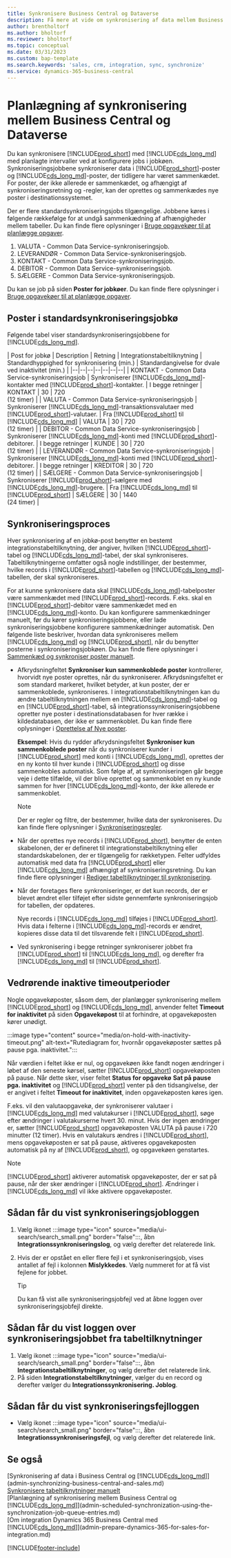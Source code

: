 ```yaml
---
title: Synkronisere Business Central og Dataverse
description: Få mere at vide om synkronisering af data mellem Business Central og Dataverse.
author: brentholtorf
ms.author: bholtorf
ms.reviewer: bholtorf
ms.topic: conceptual
ms.date: 03/31/2023
ms.custom: bap-template
ms.search.keywords: 'sales, crm, integration, sync, synchronize'
ms.service: dynamics-365-business-central
---
```


# Planlægning af synkronisering mellem Business Central og Dataverse

Du kan synkronisere [!INCLUDE[prod_short](includes/prod_short.md)] med [!INCLUDE[cds_long_md](includes/cds_long_md.md)] med planlagte intervaller ved at konfigurere jobs i jobkøen. Synkroniseringsjobbene synkroniserer data i [!INCLUDE[prod_short](includes/prod_short.md)]-poster og [!INCLUDE[cds_long_md](includes/cds_long_md.md)]-poster, der tidligere har været sammenkædet. For poster, der ikke allerede er sammenkædet, og afhængigt af synkroniseringsretning og -regler, kan der oprettes og sammenkædes nye poster i destinationssystemet.

Der er flere standardsynkroniseringsjobs tilgængelige. Jobbene køres i følgende rækkefølge for at undgå sammenkædning af afhængigheder mellem tabeller. Du kan finde flere oplysninger i [Bruge opgavekøer til at planlægge opgaver](admin-job-queues-schedule-tasks.md).

1. VALUTA - Common Data Service-synkroniseringsjob.
2. LEVERANDØR - Common Data Service-synkroniseringsjob.
3. KONTAKT - Common Data Service-synkroniseringsjob.
4. DEBITOR - Common Data Service-synkroniseringsjob.
5. SÆLGERE - Common Data Service-synkroniseringsjob.

Du kan se job på siden **Poster for jobkøer**. Du kan finde flere oplysninger i [Bruge opgavekøer til at planlægge opgaver](admin-job-queues-schedule-tasks.md).

## Poster i standardsynkroniseringsjobkø

Følgende tabel viser standardsynkroniseringsjobbene for [!INCLUDE[cds_long_md](includes/cds_long_md.md)].  

| Post for jobkø | Description | Retning | Integrationstabeltilknytning | Standardhyppighed for synkronisering (min.) | Standardangivelse for dvale ved inaktivitet (min.) |
|--|--|--|--|--|--|--|
| KONTAKT - Common Data Service-synkroniseringsjob | Synkroniserer [!INCLUDE[cds_long_md](includes/cds_long_md.md)]-kontakter med [!INCLUDE[prod_short](includes/prod_short.md)]-kontakter. | I begge retninger | KONTAKT | 30 | 720 <br>(12 timer) |
| VALUTA - Common Data Service-synkroniseringsjob | Synkroniserer [!INCLUDE[cds_long_md](includes/cds_long_md.md)]-transaktionsvalutaer med [!INCLUDE[prod_short](includes/prod_short.md)]-valutaer. | Fra [!INCLUDE[prod_short](includes/prod_short.md)] til [!INCLUDE[cds_long_md](includes/cds_long_md.md)] | VALUTA | 30 | 720 <br> (12 timer) |
| DEBITOR - Common Data Service-synkroniseringsjob | Synkroniserer [!INCLUDE[cds_long_md](includes/cds_long_md.md)]-konti med [!INCLUDE[prod_short](includes/prod_short.md)]-debitorer. | I begge retninger | KUNDE | 30 | 720<br> (12 timer) |
| LEVERANDØR - Common Data Service-synkroniseringsjob | Synkroniserer [!INCLUDE[cds_long_md](includes/cds_long_md.md)]-konti med [!INCLUDE[prod_short](includes/prod_short.md)]-debitorer. | I begge retninger | KREDITOR | 30 | 720<br> (12 timer) |
| SÆLGERE - Common Data Service-synkroniseringsjob | Synkroniserer [!INCLUDE[prod_short](includes/prod_short.md)]-sælgere med [!INCLUDE[cds_long_md](includes/cds_long_md.md)]-brugere. | Fra [!INCLUDE[cds_long_md](includes/cds_long_md.md)] til [!INCLUDE[prod_short](includes/prod_short.md)] | SÆLGERE | 30 | 1440<br> (24 timer) |

## Synkroniseringsproces

Hver synkronisering af en jobkø-post benytter en bestemt integrationstabeltilknytning, der angiver, hvilken [!INCLUDE[prod_short](includes/prod_short.md)]-tabel og [!INCLUDE[cds_long_md](includes/cds_long_md.md)]-tabel, der skal synkroniseres. Tabeltilknytningerne omfatter også nogle indstillinger, der bestemmer, hvilke records i [!INCLUDE[prod_short](includes/prod_short.md)]-tabellen og [!INCLUDE[cds_long_md](includes/cds_long_md.md)]-tabellen, der skal synkroniseres.  

For at kunne synkronisere data skal [!INCLUDE[cds_long_md](includes/cds_long_md.md)]-tabelposter være sammenkædet med [!INCLUDE[prod_short](includes/prod_short.md)]-records. F.eks. skal en [!INCLUDE[prod_short](includes/prod_short.md)]-debitor være sammenkædet med en [!INCLUDE[cds_long_md](includes/cds_long_md.md)]-konto. Du kan konfigurere sammenkædninger manuelt, før du kører synkroniseringsjobbene, eller lade synkroniseringsjobbene konfigurere sammenkædninger automatisk. Den følgende liste beskriver, hvordan data synkroniseres mellem [!INCLUDE[cds_long_md](includes/cds_long_md.md)] og [!INCLUDE[prod_short](includes/prod_short.md)], når du benytter posterne i synkroniseringsjobkøen. Du kan finde flere oplysninger i [Sammenkæd og synkroniser poster manuelt](admin-how-to-couple-and-synchronize-records-manually.md).

- Afkrydsningfeltet **Synkroniser kun sammenkoblede poster** kontrollerer, hvorvidt nye poster oprettes, når du synkroniserer. Afkrydsningsfeltet er som standard markeret, hvilket betyder, at kun poster, der er sammenkoblede, synkroniseres. I integrationstabeltilknytningen kan du ændre tabeltilknytningen mellem en [!INCLUDE[cds_long_md](includes/cds_long_md.md)]-tabel og en [!INCLUDE[prod_short](includes/prod_short.md)]-tabel, så integrationssynkroniseringsjobbene opretter nye poster i destinationsdatabasen for hver række i kildedatabasen, der ikke er sammenkoblet. Du kan finde flere oplysninger i [Oprettelse af Nye poster](admin-how-to-modify-table-mappings-for-synchronization.md#create-new-records).

    **Eksempel**: Hvis du rydder afkrydsningsfeltet **Synkroniser kun sammenkoblede poster** når du synkroniserer kunder i [!INCLUDE[prod_short](includes/prod_short.md)] med konti i [!INCLUDE[cds_long_md](includes/cds_long_md.md)], oprettes der en ny konto til hver kunde i [!INCLUDE[prod_short](includes/prod_short.md)] og disse sammenkobles automatisk. Som følge af, at synkroniseringen går begge veje i dette tilfælde, vil der blive oprettet og sammenkoblet en ny kunde sammen for hver [!INCLUDE[cds_long_md](includes/cds_long_md.md)]-konto, der ikke allerede er sammenkoblet.  

    > [!NOTE]  
    > Der er regler og filtre, der bestemmer, hvilke data der synkroniseres. Du kan finde flere oplysninger i [Synkroniseringsregler](admin-synchronizing-business-central-and-sales.md).

- Når der oprettes nye records i [!INCLUDE[prod_short](includes/prod_short.md)], benytter de enten skabelonen, der er defineret til integrationstabeltilknytning eller standardskabelonen, der er tilgængelig for rækketypen. Felter udfyldes automatisk med data fra [!INCLUDE[prod_short](includes/prod_short.md)] eller [!INCLUDE[cds_long_md](includes/cds_long_md.md)] afhængigt af synkroniseringsretning. Du kan finde flere oplysninger i [Rediger tabeltilknytninger til synkronisering](admin-how-to-modify-table-mappings-for-synchronization.md).  

- Når der foretages flere synkroniseringer, er det kun records, der er blevet ændret eller tilføjet efter sidste gennemførte synkroniseringsjob for tabellen, der opdateres.  

     Nye records i [!INCLUDE[cds_long_md](includes/cds_long_md.md)] tilføjes i [!INCLUDE[prod_short](includes/prod_short.md)]. Hvis data i felterne i [!INCLUDE[cds_long_md](includes/cds_long_md.md)]-records er ændret, kopieres disse data til det tilsvarende felt i [!INCLUDE[prod_short](includes/prod_short.md)].  

- Ved synkronisering i begge retninger synkroniserer jobbet fra [!INCLUDE[prod_short](includes/prod_short.md)] til [!INCLUDE[cds_long_md](includes/cds_long_md.md)], og derefter fra [!INCLUDE[cds_long_md](includes/cds_long_md.md)] til [!INCLUDE[prod_short](includes/prod_short.md)].

## Vedrørende inaktive timeoutperioder

Nogle opgavekøposter, såsom dem, der planlægger synkronisering mellem [!INCLUDE[prod_short](includes/prod_short.md)] og [!INCLUDE[cds_long_md](includes/cds_long_md.md)], anvender feltet **Timeout for inaktivitet** på siden **Opgavekøpost** til at forhindre, at opgavekøposten kører unødigt.  

:::image type="content" source="media/on-hold-with-inactivity-timeout.png" alt-text="Rutediagram for, hvornår opgavekøposter sættes på pause pga. inaktivitet.":::

Når værdien i feltet ikke er nul, og opgavekøen ikke fandt nogen ændringer i løbet af den seneste kørsel, sætter [!INCLUDE[prod_short](includes/prod_short.md)] opgavekøposten på pause. Når dette sker, viser feltet **Status for opgavekø** **Sat på pause pga. inaktivitet** og [!INCLUDE[prod_short](includes/prod_short.md)] venter på den tidsangivelse, der er angivet i feltet **Timeout for inaktivitet**, inden opgavekøposten køres igen.  

F.eks. vil den valutaopgavekø, der synkroniserer valutaer i [!INCLUDE[cds_long_md](includes/cds_long_md.md)] med valutakurser i [!INCLUDE[prod_short](includes/prod_short.md)], søge efter ændringer i valutakurserne hvert 30. minut. Hvis der ingen ændringer er, sætter [!INCLUDE[prod_short](includes/prod_short.md)] opgavekøposten VALUTA på pause i 720 minutter (12 timer). Hvis en valutakurs ændres i [!INCLUDE[prod_short](includes/prod_short.md)], mens opgavekøposten er sat på pause, aktiveres opgavekøposten automatisk på ny af [!INCLUDE[prod_short](includes/prod_short.md)], og opgavekøen genstartes. 

> [!Note]
> [!INCLUDE[prod_short](includes/prod_short.md)] aktiverer automatisk opgavekøposter, der er sat på pause, når der sker ændringer i [!INCLUDE[prod_short](includes/prod_short.md)]. Ændringer i [!INCLUDE[cds_long_md](includes/cds_long_md.md)] vil ikke aktivere opgavekøposter.

## Sådan får du vist synkroniseringsjobloggen

1. Vælg ikonet :::image type="icon" source="media/ui-search/search_small.png" border="false":::, åbn **Integrationssynkroniseringslog**, og vælg derefter det relaterede link.
2. Hvis der er opstået en eller flere fejl i et synkroniseringsjob, vises antallet af fejl i kolonnen **Mislykkedes**. Vælg nummeret for at få vist fejlene for jobbet.  

    > [!TIP]  
    > Du kan få vist alle synkroniseringsjobfejl ved at åbne loggen over synkroniseringsjobfejl direkte.

## Sådan får du vist loggen over synkroniseringsjobbet fra tabeltilknytninger

1. Vælg ikonet :::image type="icon" source="media/ui-search/search_small.png" border="false":::, åbn **Integrationstabeltilknytninger**, og vælg derefter det relaterede link.
2. På siden **Integrationstabeltilknytninger**, vælger du en record og derefter vælger du **Integrationssynkronisering. Joblog**.  

## Sådan får du vist synkroniseringsfejlloggen

- Vælg ikonet :::image type="icon" source="media/ui-search/search_small.png" border="false":::, åbn **Integrationssynkroniseringsfejl**, og vælg derefter det relaterede link.

## Se også

[Synkronisering af data i Business Central og [!INCLUDE[cds_long_md](includes/cds_long_md.md)]](admin-synchronizing-business-central-and-sales.md)  
[Synkronisere tabeltilknytninger manuelt](admin-manual-synchronization-of-table-mappings.md)  
[Planlægning af synkronisering mellem Business Central og [!INCLUDE[cds_long_md](includes/cds_long_md.md)]](admin-scheduled-synchronization-using-the-synchronization-job-queue-entries.md)  
[Om integration Dynamics 365 Business Central med [!INCLUDE[cds_long_md](includes/cds_long_md.md)]](admin-prepare-dynamics-365-for-sales-for-integration.md)  


[!INCLUDE[footer-include](includes/footer-banner.md)]
